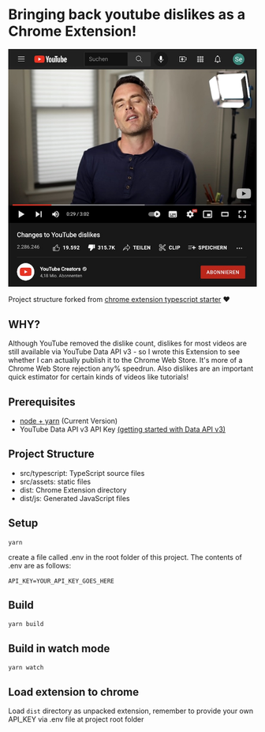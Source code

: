 # Bringing back youtube dislikes as a Chrome Extension!
![me disliking and mocking youtubes video announcing changes to dislikes](lmao_yt.jpg)

Project structure forked from [chrome extension typescript starter](https://github.com/chibat/chrome-extension-typescript-starter) ♥️

## WHY?

Although YouTube removed the dislike count, dislikes for most videos are still available via YouTube Data API v3 - so I wrote this Extension to see whether I can actually publish it to the Chrome Web Store. It's more of a Chrome Web Store rejection any% speedrun. Also dislikes are an important quick estimator for certain kinds of videos like tutorials!

## Prerequisites

* [node + yarn](https://nodejs.org/) (Current Version)
* YouTube Data API v3 API Key [(getting started with Data API v3)](https://developers.google.com/youtube/v3/getting-started)

## Project Structure

* src/typescript: TypeScript source files
* src/assets: static files
* dist: Chrome Extension directory
* dist/js: Generated JavaScript files

## Setup

```
yarn
```

create a file called .env in the root folder of this project. The contents of .env are as follows:
```
API_KEY=YOUR_API_KEY_GOES_HERE
```

## Build

```
yarn build
```

## Build in watch mode

```
yarn watch
```

## Load extension to chrome

Load `dist` directory as unpacked extension, remember to provide your own API_KEY via .env file at project root folder
